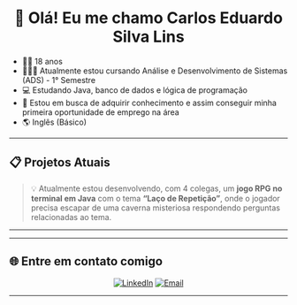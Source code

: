 <h1 align="center">👋 Olá! Eu me chamo Carlos Eduardo Silva Lins</strong></h1>

- 👦🏾 18 anos
- 👨🏾‍💻 Atualmente estou cursando Análise e Desenvolvimento de Sistemas (ADS) - 1° Semestre
- 💻 Estudando Java, banco de dados e lógica de programação
- 🎯 Estou em busca de adquirir conhecimento e assim conseguir minha primeira oportunidade de emprego na área
- 🌎 Inglês (Básico)
<div>
</div>

---

## 📋 Projetos Atuais
> 💡 Atualmente estou desenvolvendo, com 4 colegas, um **jogo RPG no terminal em Java** com o tema **“Laço de Repetição”**, onde o jogador precisa escapar de uma caverna misteriosa respondendo perguntas relacionadas ao tema.

---
---

## 🌐 Entre em contato comigo
<div align="center">

[![LinkedIn](https://img.shields.io/badge/LinkedIn-Carlos%20Lins-0A66C2?style=for-the-badge&logo=linkedin)](www.linkedin.com/in/carlos-eduardo-silva-lins-85534a25b)
[![Email](https://img.shields.io/badge/Email-carloseslins.contato%40gmail.com-red?style=for-the-badge&logo=gmail)](mailto:carloseslins.contato@gmail.com)


</div>

---
